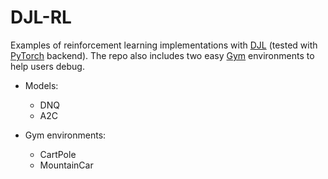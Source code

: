 DJL-RL
======
Examples of reinforcement learning implementations with [DJL](https://djl.ai/) (tested with [PyTorch](https://pytorch.org/) backend). The repo also includes two easy [Gym](https://gym.openai.com/) environments to help users debug. 

 - Models:
   - DNQ
   - A2C
   
 - Gym environments:
   - CartPole
   - MountainCar

